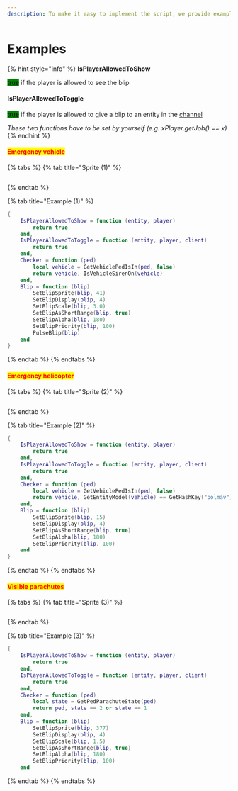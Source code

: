 ```yaml
---
description: To make it easy to implement the script, we provide examples of it
---
```


# Examples

{% hint style="info" %}
**IsPlayerAllowedToShow**

<mark style="background-color:green;">true</mark> if the player is allowed to see the blip

#### &#x20;IsPlayerAllowedToToggle

<mark style="background-color:green;">true</mark> if the player is allowed to give a blip to an entity in the [channel](exports-api-communication.md#channel)



_These two functions have to be set by yourself (e.g. xPlayer.getJob() == x)_
{% endhint %}

#### <mark style="color:red;">Emergency vehicle</mark>

{% tabs %}
{% tab title="Sprite (1)" %}
<figure><img src="https://docs.fivem.net/blips/radar_police.png" alt=""><figcaption></figcaption></figure>
{% endtab %}

{% tab title="Example (1)" %}
```lua
{
    IsPlayerAllowedToShow = function (entity, player)
        return true
    end,
    IsPlayerAllowedToToggle = function (entity, player, client)
        return true
    end,
    Checker = function (ped)
        local vehicle = GetVehiclePedIsIn(ped, false)
        return vehicle, IsVehicleSirenOn(vehicle)
    end,
    Blip = function (blip)
        SetBlipSprite(blip, 41)
        SetBlipDisplay(blip, 4)
        SetBlipScale(blip, 3.0)
        SetBlipAsShortRange(blip, true)
        SetBlipAlpha(blip, 180)
        SetBlipPriority(blip, 100)
        PulseBlip(blip)
    end
}
```
{% endtab %}
{% endtabs %}

#### <mark style="color:red;">Emergency helicopter</mark>

{% tabs %}
{% tab title="Sprite (2)" %}
<figure><img src="https://docs.fivem.net/blips/radar_police_heli_spin.png" alt=""><figcaption></figcaption></figure>
{% endtab %}

{% tab title="Example (2)" %}
```lua
{
    IsPlayerAllowedToShow = function (entity, player)
        return true
    end,
    IsPlayerAllowedToToggle = function (entity, player, client)
        return true
    end,
    Checker = function (ped)
        local vehicle = GetVehiclePedIsIn(ped, false)
        return vehicle, GetEntityModel(vehicle) == GetHashKey("polmav")
    end,
    Blip = function (blip)
        SetBlipSprite(blip, 15)
        SetBlipDisplay(blip, 4)
        SetBlipAsShortRange(blip, true)
        SetBlipAlpha(blip, 180)
        SetBlipPriority(blip, 100)
    end
}
```
{% endtab %}
{% endtabs %}

#### <mark style="color:red;">Visible parachutes</mark>

{% tabs %}
{% tab title="Sprite (3)" %}
<figure><img src="https://docs.fivem.net/blips/radar_parachute.png" alt=""><figcaption></figcaption></figure>
{% endtab %}

{% tab title="Example (3)" %}
```lua
{
    IsPlayerAllowedToShow = function (entity, player)
        return true
    end,
    IsPlayerAllowedToToggle = function (entity, player, client)
        return true
    end,
    Checker = function (ped)
        local state = GetPedParachuteState(ped)
        return ped, state == 2 or state == 1
    end,
    Blip = function (blip)
        SetBlipSprite(blip, 377)
        SetBlipDisplay(blip, 4)
        SetBlipScale(blip, 1.5)
        SetBlipAsShortRange(blip, true)
        SetBlipAlpha(blip, 180)
        SetBlipPriority(blip, 100)
    end
```
{% endtab %}
{% endtabs %}
